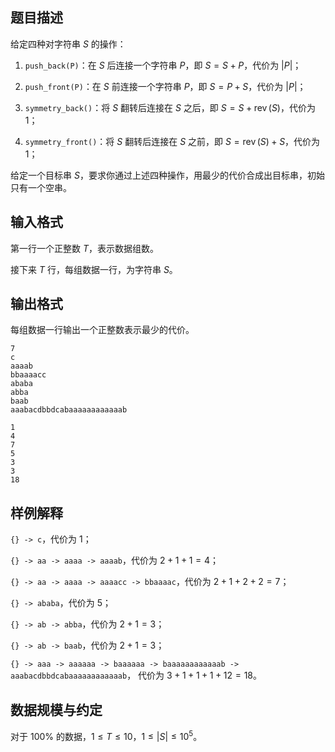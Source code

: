 ## 题目描述

给定四种对字符串 $S$ 的操作：

1. `push_back(P)`：在 $S$ 后连接一个字符串 $P$，即 $S=S+P$，代价为 $|P|$；

2. `push_front(P)`：在 $S$ 前连接一个字符串 $P$，即 $S=P+S$，代价为 $|P|$；

3. `symmetry_back()`：将 $S$ 翻转后连接在 $S$ 之后，即 $S=S+\operatorname{rev}(S)$，代价为 $1$；

4. `symmetry_front()`：将 $S$ 翻转后连接在 $S$ 之前，即 $S=\operatorname{rev}(S)+S$，代价为 $1$；

给定一个目标串 $S$，要求你通过上述四种操作，用最少的代价合成出目标串，初始只有一个空串。

## 输入格式

第一行一个正整数 $T$，表示数据组数。

接下来 $T$ 行，每组数据一行，为字符串 $S$。

## 输出格式

每组数据一行输出一个正整数表示最少的代价。

```input1
7 
c
aaaab
bbaaaacc
ababa
abba
baab
aaabacdbbdcabaaaaaaaaaaaab
```

```output1
1 
4 
7 
5 
3 
3
18
```

## 样例解释

`{} -> c`，代价为 $1$；

`{} -> aa -> aaaa -> aaaab`，代价为 $2 + 1 + 1 = 4$；

`{} -> aa -> aaaa -> aaaacc -> bbaaaac`，代价为 $2 + 1 + 2 + 2 = 7$；

`{} -> ababa`，代价为 $5$；

`{} -> ab -> abba`，代价为 $2 + 1 = 3$；

`{} -> ab -> baab`，代价为 $2 + 1 = 3$；

`{} -> aaa -> aaaaaa -> baaaaaa -> baaaaaaaaaaaab -> aaabacdbbdcabaaaaaaaaaaaab`，
代价为 $3 + 1 + 1 + 1 + 12 = 18$。

## 数据规模与约定

对于 $100\%$ 的数据，$1\leq T\leq 10$，$1\leq |S|\leq 10^5$。

